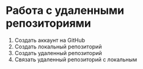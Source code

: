 # Работа с удаленными репозиториями 
1. Создать аккаунт на GitHub 
2. Создать локальный репозиторий
3. Создать удаленный репозиторий 
4. Связать удаленный репозиторий с локальным
